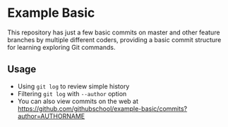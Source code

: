 # Example Basic

This repository has just a few basic commits on master and other feature branches by multiple different coders, providing a basic commit structure for learning exploring Git commands.

## Usage

- Using `git log` to review simple history
- Filtering `git log` with `--author` option
- You can also view commits on the web at https://github.com/githubschool/example-basic/commits?author=AUTHORNAME 

